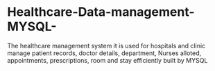# Healthcare-Data-management-MYSQL-
The healthcare management system it is used for hospitals and clinic manage patient records, doctor details, department, Nurses alloted, appointments, prescriptions, room and stay efficiently built by MYSQL
